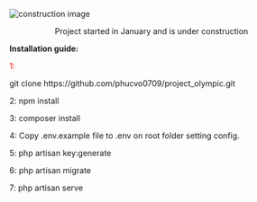 ![construction image](httphttps://github.com/phucvo0709/project_olympic/issuess://i.imgur.com/FyNbRiE.png)

<p align="center">Project started in January and is under construction</p>


<strong>Installation guide:</strong>

<p style='color:red'>1:</p> git clone https://github.com/phucvo0709/project_olympic.git

2: npm install

3: composer install

4: Copy .env.example file to .env on root folder setting config.

5: php artisan key:generate

6: php artisan migrate

7: php artisan serve
